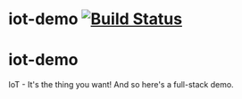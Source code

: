 # iot-demo [![Build Status](https://travis-ci.org/mesosphere/iot-demo.svg?branch=master)](https://travis-ci.org/mesosphere/iot-demo)

# iot-demo
IoT - It's the thing you want! And so here's a full-stack demo.
